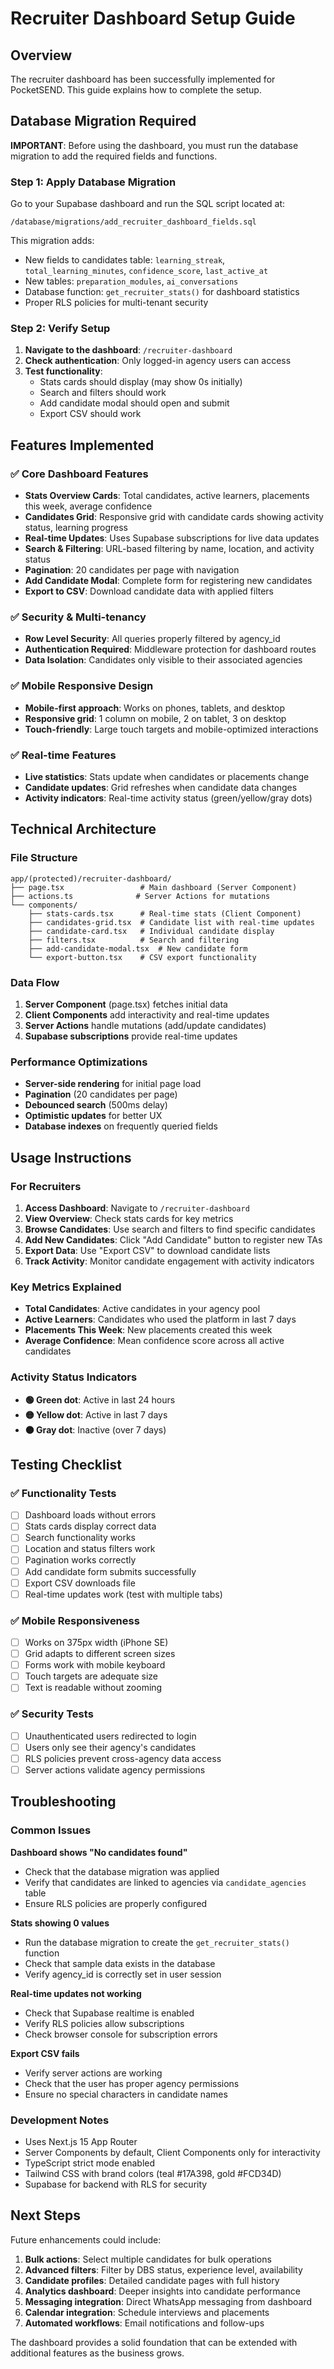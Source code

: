 # Recruiter Dashboard Setup Guide

## Overview
The recruiter dashboard has been successfully implemented for PocketSEND. This guide explains how to complete the setup.

## Database Migration Required

**IMPORTANT**: Before using the dashboard, you must run the database migration to add the required fields and functions.

### Step 1: Apply Database Migration

Go to your Supabase dashboard and run the SQL script located at:
```
/database/migrations/add_recruiter_dashboard_fields.sql
```

This migration adds:
- New fields to candidates table: `learning_streak`, `total_learning_minutes`, `confidence_score`, `last_active_at`
- New tables: `preparation_modules`, `ai_conversations`  
- Database function: `get_recruiter_stats()` for dashboard statistics
- Proper RLS policies for multi-tenant security

### Step 2: Verify Setup

1. **Navigate to the dashboard**: `/recruiter-dashboard`
2. **Check authentication**: Only logged-in agency users can access
3. **Test functionality**:
   - Stats cards should display (may show 0s initially)
   - Search and filters should work
   - Add candidate modal should open and submit
   - Export CSV should work

## Features Implemented

### ✅ Core Dashboard Features
- **Stats Overview Cards**: Total candidates, active learners, placements this week, average confidence
- **Candidates Grid**: Responsive grid with candidate cards showing activity status, learning progress
- **Real-time Updates**: Uses Supabase subscriptions for live data updates
- **Search & Filtering**: URL-based filtering by name, location, and activity status
- **Pagination**: 20 candidates per page with navigation
- **Add Candidate Modal**: Complete form for registering new candidates
- **Export to CSV**: Download candidate data with applied filters

### ✅ Security & Multi-tenancy
- **Row Level Security**: All queries properly filtered by agency_id
- **Authentication Required**: Middleware protection for dashboard routes
- **Data Isolation**: Candidates only visible to their associated agencies

### ✅ Mobile Responsive Design
- **Mobile-first approach**: Works on phones, tablets, and desktop
- **Responsive grid**: 1 column on mobile, 2 on tablet, 3 on desktop
- **Touch-friendly**: Large touch targets and mobile-optimized interactions

### ✅ Real-time Features
- **Live statistics**: Stats update when candidates or placements change
- **Candidate updates**: Grid refreshes when candidate data changes
- **Activity indicators**: Real-time activity status (green/yellow/gray dots)

## Technical Architecture

### File Structure
```
app/(protected)/recruiter-dashboard/
├── page.tsx                 # Main dashboard (Server Component)
├── actions.ts              # Server Actions for mutations
└── components/
    ├── stats-cards.tsx      # Real-time stats (Client Component)
    ├── candidates-grid.tsx  # Candidate list with real-time updates
    ├── candidate-card.tsx   # Individual candidate display
    ├── filters.tsx          # Search and filtering
    ├── add-candidate-modal.tsx  # New candidate form
    └── export-button.tsx    # CSV export functionality
```

### Data Flow
1. **Server Component** (page.tsx) fetches initial data
2. **Client Components** add interactivity and real-time updates
3. **Server Actions** handle mutations (add/update candidates)
4. **Supabase subscriptions** provide real-time updates

### Performance Optimizations
- **Server-side rendering** for initial page load
- **Pagination** (20 candidates per page)
- **Debounced search** (500ms delay)
- **Optimistic updates** for better UX
- **Database indexes** on frequently queried fields

## Usage Instructions

### For Recruiters
1. **Access Dashboard**: Navigate to `/recruiter-dashboard`
2. **View Overview**: Check stats cards for key metrics
3. **Browse Candidates**: Use search and filters to find specific candidates
4. **Add New Candidates**: Click "Add Candidate" button to register new TAs
5. **Export Data**: Use "Export CSV" to download candidate lists
6. **Track Activity**: Monitor candidate engagement with activity indicators

### Key Metrics Explained
- **Total Candidates**: Active candidates in your agency pool
- **Active Learners**: Candidates who used the platform in last 7 days
- **Placements This Week**: New placements created this week
- **Average Confidence**: Mean confidence score across all active candidates

### Activity Status Indicators
- **🟢 Green dot**: Active in last 24 hours
- **🟡 Yellow dot**: Active in last 7 days  
- **⚫ Gray dot**: Inactive (over 7 days)

## Testing Checklist

### ✅ Functionality Tests
- [ ] Dashboard loads without errors
- [ ] Stats cards display correct data
- [ ] Search functionality works
- [ ] Location and status filters work
- [ ] Pagination works correctly
- [ ] Add candidate form submits successfully
- [ ] Export CSV downloads file
- [ ] Real-time updates work (test with multiple tabs)

### ✅ Mobile Responsiveness
- [ ] Works on 375px width (iPhone SE)
- [ ] Grid adapts to different screen sizes
- [ ] Forms work with mobile keyboard
- [ ] Touch targets are adequate size
- [ ] Text is readable without zooming

### ✅ Security Tests
- [ ] Unauthenticated users redirected to login
- [ ] Users only see their agency's candidates
- [ ] RLS policies prevent cross-agency data access
- [ ] Server actions validate agency permissions

## Troubleshooting

### Common Issues

**Dashboard shows "No candidates found"**
- Check that the database migration was applied
- Verify that candidates are linked to agencies via `candidate_agencies` table
- Ensure RLS policies are properly configured

**Stats showing 0 values**
- Run the database migration to create the `get_recruiter_stats()` function
- Check that sample data exists in the database
- Verify agency_id is correctly set in user session

**Real-time updates not working**
- Check that Supabase realtime is enabled
- Verify RLS policies allow subscriptions
- Check browser console for subscription errors

**Export CSV fails**
- Verify server actions are working
- Check that the user has proper agency permissions
- Ensure no special characters in candidate names

### Development Notes
- Uses Next.js 15 App Router
- Server Components by default, Client Components only for interactivity
- TypeScript strict mode enabled
- Tailwind CSS with brand colors (teal #17A398, gold #FCD34D)
- Supabase for backend with RLS for security

## Next Steps

Future enhancements could include:
1. **Bulk actions**: Select multiple candidates for bulk operations
2. **Advanced filters**: Filter by DBS status, experience level, availability
3. **Candidate profiles**: Detailed candidate pages with full history
4. **Analytics dashboard**: Deeper insights into candidate performance
5. **Messaging integration**: Direct WhatsApp messaging from dashboard
6. **Calendar integration**: Schedule interviews and placements
7. **Automated workflows**: Email notifications and follow-ups

The dashboard provides a solid foundation that can be extended with additional features as the business grows.